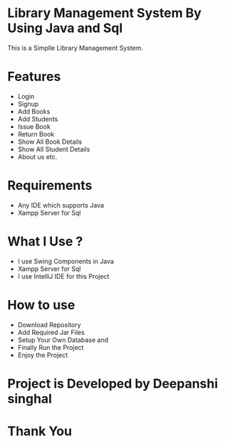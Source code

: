 # Library Management System By Using Java and Sql
 

 This is  a Simplle Library Management System.

 # Features
 - Login 
 - Signup 
 - Add Books  
 - Add Students  
 - Issue Book 
 - Return Book  
 - Show All Book Details  
 - Show All Student Details  
 - About us etc.

 # Requirements 

 - Any IDE which supports Java 
 - Xampp Server for Sql
 

# What I Use ?

 - I use Swing Components in Java 
 - Xampp Server for Sql
 - I use IntelliJ IDE for this Project

# How to use

- Download Repository
- Add Required Jar Files
- Setup Your Own Database and
- Finally Run the Project
- Enjoy the Project

# Project is Developed by Deepanshi singhal

# Thank You

